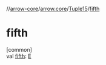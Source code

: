 //[arrow-core](../../../index.md)/[arrow.core](../index.md)/[Tuple15](index.md)/[fifth](fifth.md)

# fifth

[common]\
val [fifth](fifth.md): [E](index.md)
